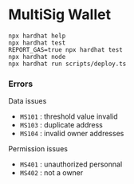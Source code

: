 # MultiSig Wallet

```shell
npx hardhat help
npx hardhat test
REPORT_GAS=true npx hardhat test
npx hardhat node
npx hardhat run scripts/deploy.ts
```

### Errors
Data issues
- `MS101` : threshold value invalid
- `MS103` : duplicate address
- `MS104` : invalid owner addresses

Permission issues
- `MS401` : unauthorized personnal
- `MS402` : not a owner
